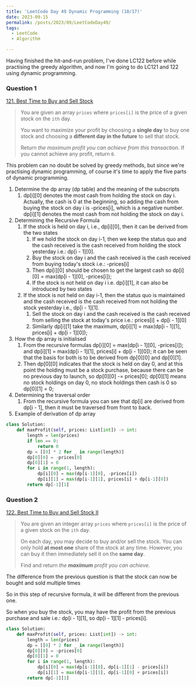 ```yaml
---
title: 'LeetCode Day 49 Dynamic Programming (10/17)'
date: 2023-09-15
permalink: /posts/2023/09/LeetCodeDay49/
tags:
  - LeetCode
  - Algorithm

---
```


Having finished the hit-and-run problem, I've done LC122 before while practising the greedy algorithm, and now I'm going to do LC121 and 122 using dynamic programming.

### Question 1

[121. Best Time to Buy and Sell Stock](https://leetcode.com/problems/best-time-to-buy-and-sell-stock/)

> You are given an array `prices` where `prices[i]` is the price of a given stock on the `ith` day.
>
> You want to maximize your profit by choosing a **single day** to buy one stock and choosing a **different day in the future** to sell that stock.
>
> Return *the maximum profit you can achieve from this transaction*. If you cannot achieve any profit, return `0`.

This problem can no doubt be solved by greedy methods, but since we're practising dynamic programming, of course it's time to apply the five parts of dynamic programming.

1. Determine the dp array (dp table) and the meaning of the subscripts
   1. dp[i][0] denotes the most cash from holding the stock on day i. Actually, the cash is 0 at the beginning, so adding the cash from buying the stock on day i is -prices[i], which is a negative number. dp[i][1] denotes the most cash from not holding the stock on day i.
2. Determining the Recursive Formula
   1. If the stock is held on day i, i.e., dp[i][0], then it can be derived from the two states
      1. If we hold the stock on day i-1, then we keep the status quo and the cash received is the cash received from holding the stock yesterday i.e.: dp[i - 1][0].
      2. Buy the stock on day i and the cash received is the cash received from buying today's stock i.e.: -prices[i]
      3. Then dp[i][0] should be chosen to get the largest cash so dp[i][0] = max(dp[i - 1][0], -prices[i]);
      4. If the stock is not held on day i i.e. dp[i][1], it can also be introduced by two states
   2. If the stock is not held on day i-1, then the status quo is maintained and the cash received is the cash received from not holding the stock yesterday i.e., dp[i - 1][1].
      1. Sell the stock on day i and the cash received is the cash received from selling the stock at today's price i.e.: prices[i] + dp[i - 1][0]
      2. Similarly dp[i][1] take the maximum, dp[i][1] = max(dp[i - 1][1], prices[i] + dp[i - 1][0]);
3. How the dp array is initialised
   1. From the recursive formulas dp[i][0] = max(dp[i - 1][0], -prices[i]); and dp[i][1] = max(dp[i - 1][1], prices[i] + dp[i - 1][0]); it can be seen that the basis for both is to be derived from dp[0][0] and dp[0][1].
   2. Then dp[0][0] indicates that the stock is held on day 0, and at this point the holding must be a stock purchase, because there can be no previous day to launch, so dp[0][0] -= prices[0];
      dp[0][1] means no stock holdings on day 0, no stock holdings then cash is 0 so dp[0][1] = 0;
4. Determining the traversal order
   1. From the recursive formula you can see that dp[i] are derived from dp[i - 1], then it must be traversed from front to back.
5. Example of derivation of dp array

```python
class Solution:
    def maxProfit(self, prices: List[int]) -> int:
        length = len(prices)
        if len == 0:
            return 0
        dp = [[0] * 2 for _ in range(length)]
        dp[0][0] = -prices[0]
        dp[0][1] = 0
        for i in range(1, length):
            dp[i][0] = max(dp[i-1][0], -prices[i])
            dp[i][1] = max(dp[i-1][1], prices[i] + dp[i-1][0])
        return dp[-1][1]
```

### Question 2

[122. Best Time to Buy and Sell Stock II](https://leetcode.com/problems/best-time-to-buy-and-sell-stock-ii/)

> You are given an integer array `prices` where `prices[i]` is the price of a given stock on the `ith` day.
>
> On each day, you may decide to buy and/or sell the stock. You can only hold **at most one** share of the stock at any time. However, you can buy it then immediately sell it on the **same day**.
>
> Find and return *the **maximum** profit you can achieve*.

The difference from the previous question is that the stock can now be bought and sold multiple times

So in this step of recursive formula, it will be different from the previous one.

 So when you buy the stock, you may have the profit from the previous purchase and sale i.e.: dp[i - 1][1], so dp[i - 1][1] - prices[i].

```python
class Solution:
    def maxProfit(self, prices: List[int]) -> int:
        length = len(prices)
        dp = [[0] * 2 for _ in range(length)]
        dp[0][0] = -prices[0]
        dp[0][1] = 0
        for i in range(1, length):
            dp[i][0] = max(dp[i-1][0], dp[i-1][1] - prices[i]) 
            dp[i][1] = max(dp[i-1][1], dp[i-1][0] + prices[i])
        return dp[-1][1]
```

